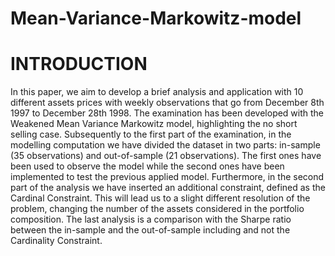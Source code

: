 # Mean-Variance-Markowitz-model
# INTRODUCTION

In this paper, we aim to develop a brief analysis and application with 10 different assets prices with weekly observations that go from December 8th 1997 to December 28th 1998. The examination has been developed with the Weakened Mean Variance Markowitz model, highlighting the no short selling case. Subsequently to the first part of the examination, in the modelling computation we have divided the dataset in two parts: in-sample (35 observations) and out-of-sample (21 observations). The first ones have been used to observe the model while the second ones have been implemented to test the previous applied model. Furthermore, in the second part of the analysis we have inserted an additional constraint, defined as the Cardinal Constraint. This will lead us to a slight different resolution of the problem, changing the number of the assets considered in the portfolio composition. The last analysis is a comparison with the Sharpe ratio between the in-sample and the out-of-sample including and not the Cardinality Constraint.
